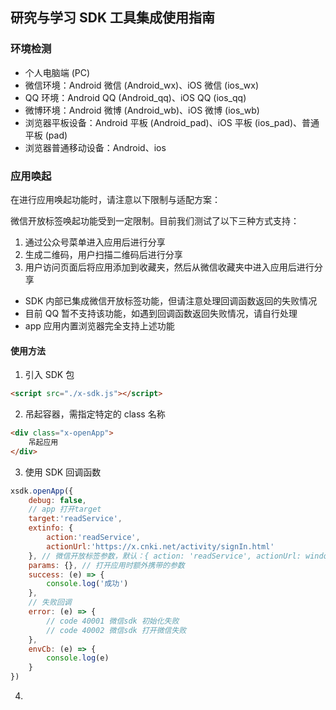 ## 研究与学习 SDK 工具集成使用指南

### 环境检测

- 个人电脑端 (PC)
- 微信环境：Android 微信 (Android_wx)、iOS 微信 (ios_wx)
- QQ 环境：Android QQ (Android_qq)、iOS QQ (ios_qq)
- 微博环境：Android 微博 (Android_wb)、iOS 微博 (ios_wb)
- 浏览器平板设备：Android 平板 (Android_pad)、iOS 平板 (ios_pad)、普通平板 (pad)
- 浏览器普通移动设备：Android、ios

### 应用唤起

在进行应用唤起功能时，请注意以下限制与适配方案：

微信开放标签唤起功能受到一定限制。目前我们测试了以下三种方式支持：

1. 通过公众号菜单进入应用后进行分享
2. 生成二维码，用户扫描二维码后进行分享
3. 用户访问页面后将应用添加到收藏夹，然后从微信收藏夹中进入应用后进行分享

- SDK 内部已集成微信开放标签功能，但请注意处理回调函数返回的失败情况
- 目前 QQ 暂不支持该功能，如遇到回调函数返回失败情况，请自行处理
- app 应用内置浏览器完全支持上述功能

#### 使用方法

1. 引入 SDK 包

```html
<script src="./x-sdk.js"></script>
```

2. 吊起容器，需指定特定的 class 名称

```html
<div class="x-openApp">
    吊起应用
</div>
```

3. 使用 SDK 回调函数

```javascript
xsdk.openApp({
    debug: false,
    // app 打开target
    target:'readService',
    extinfo: {
        action:'readService',
        actionUrl:'https://x.cnki.net/activity/signIn.html'
    }, // 微信开放标签参数，默认：{ action: 'readService', actionUrl: window.location.
    params: {}, // 打开应用时额外携带的参数
    success: (e) => {
        console.log('成功')
    },
    // 失败回调
    error: (e) => {
        // code 40001 微信sdk 初始化失败
        // code 40002 微信sdk 打开微信失败
    },
    envCb: (e) => {
        console.log(e)
    }
})
```

4. 

